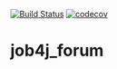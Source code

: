 [![Build Status](https://travis-ci.com/KirillBelyaev74/job4j_forum.svg?branch=master)](https://travis-ci.com/KirillBelyaev74/job4j_forum)
[![codecov](https://codecov.io/gh/KirillBelyaev74/job4j_forum/branch/master/graph/badge.svg?token=eSGLbPn2dv)](https://codecov.io/gh/KirillBelyaev74/job4j_forum)

# job4j_forum